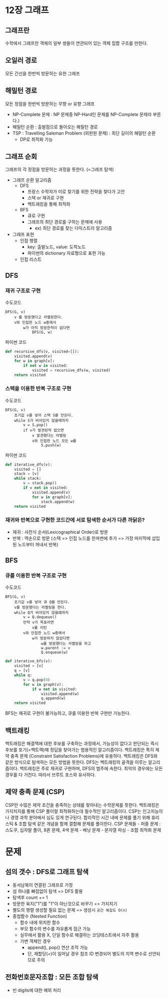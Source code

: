 # 12장 그래프
## 그래프란
수학에서 그래프란 객체의 일부 쌍들이 연관되어 있는 객체 집합 구조를 만한다.
## 오일러 경로
모든 간선을 한번씩 방문하는 유한 그래프
## 해밀턴 경로
모든 정점을 한번씩 방문하는 무향 or 유향 그래프
- NP-Complete 문제 : NP 문제중 NP-Hard인 문제를 NP-Complete 문제라 부른다.)
- 해밀턴 순환 : 출발점으로 돌아오는 해밀턴 경로
- TSP : Travelling Saleman Problem (외판원 문제) : 최단 길이의 해밀턴 순환
    - DP로 최적화 가능
## 그래프 순회
그래프의 각 정점을 방문하는 과정을 뜻한다. (=그래프 탐색)
- 그래프 순환 알고리즘
    - DFS
        - 프랑스 수학자가 미로 찾기를 위한 전략을 찾다가 고안
        - 스택 or 재귀로 구현
        - 백트래킹을 통해 최적화
    - BFS
        - 큐로 구현
        - 그래프의 최단 경로를 구하는 문제에 사용
            - ex) 최단 경로를 찾는 다익스트라 알고리즘
- 그래프 표현
    - 인접 행렬
        - key: 출발노드, value: 도착노드
        - 파이썬의 dictionary 자료형으로 표현 가능
    - 인접 리스트

## DFS
### 재귀 구조로 구현
수도코드
```
DFS(G, v)
    v 를 방문했다고 라벨링한다.
    v와 인접한 노드 w중에서
        w가 아직 방문한적이 없다면
            DFS(G, w)
```
파이썬 코드
```python
def recursive_dfs(v, visited=[]):
    visited.append(v)
    for w in graph[v]:
        if not w in visited:
            visited = recursive_dfs(w, visited)
    return visited
```
### 스택을 이용한 반복 구조로 구현
수도코드
```
DFS(G, v)
    초기값 v를 넣어 스택 S를 만든다.
    while S가 비어있지 않을때까지
        v = S.pop()
        if v가 발견된적 없으면
            v 발견했다는 라벨링
            v와 인접한 노드 모든 w를
                S.push(w)
```
파이썬 코드
```python
def iterative_dfs(v):
    visited = []
    stack = [v]
    while stack:
        v = stack.pop()
        if v not in visited:
            visited.append(v)
            for w in graph[v]:
                stack.append(w)
    return visited
```
### 재귀와 반복으로 구현한 코드간에 서로 탐색한 순서가 다른 까닭은?
- 재귀 : 사전식 순서(Lexicographical Order)로 방문
- 반복 : 역순으로 방문 (스택 => 인접 노드를 한꺼번에 추가 => 가장 마지막에 삽입된 노드부터 꺼내서 반복)
## BFS
### 큐를 이용한 반복 구조로 구현
수도코드
```
BFS(G, v)
    초기값 v를 넣어 큐 Q를 만든다.
    v를 방문했다는 라벨링을 한다.
    while Q가 비어있지 않을떄까지
        v = Q.dequeue()
        만약 v가 목표라면
            v를 리턴
        v와 인접한 노드 w중에서
            w가 방문하지 않았다면
                w를 방문했다는 라벨링을 하고
                w.parent := v
                Q.enqueue(w)
```
```python
def iterative_bfs(v):
    visited = [v]
    q = [v]
    while q:
        v = q.pop(0)
        for w in graph(v):
            if w not in visited:
                visited.append(w)
                q.append(w)
    return visited
```
BFS는 재귀로 구현이 불가능하고, 큐를 이용한 반복 구현만 가능한다.
## 백트래킹
백트래킹은 해결책에 대한 후보를 구축하는 과정에서, 가능성이 없다고 판단되는 즉시 후보를 포기(=백트랙)해 정답을 찾아가는 범용적인 알고리즘이다.
백트래킹은 특히 제약 충족 문제 (Constraint Satisfaction Problems)에 유용하다.
백트래킹은 DFS와 같은 방식으로 탐색하는 모든 방법을 뜻한다.
DFS는 백트래킹의 골격을 이루는 알고리즘이다.
백트래킹은 주로 재귀로 구현하며, DFS의 범주에 속한다.
최악의 경우에는 모든 경우를 다 거친다. 따라서 브루트 포스와 유사하다.
## 제약 충족 문제 (CSP)
CSP란 수많은 제약 조건을 충족하는 상태를 찾아내는 수학문제를 뜻한다.
백트래킹은 가지치지를 통해 CSP 풀이럴 최적화하는데 필수적인 알고리즘이다.
CSP는 인고지능이나 경영 과학 분야에서 심도 있게 연구된다.
합리적인 시간 내에 문제를 풀기 위해 휴리스틱 & 조합 탐색 같은 개념을 함께 결합해 문제를 풀이한다.
CSP 문제들
    - 퍼즐 문제 : 스도쿠, 십자말 풀이, 8퀸 문제, 4색 문제
    - 배낭 문제
    - 문자열 파싱
    - 조합 최적화 문제
# 문제
## 섬의 갯수 : DFS로 그래프 탐색
- 동서남북이 연결된 그래프로 가정
- 섬 하나를 빠짐없이 탐색 => DFS 활용
- 탐색후 count += 1
- 방문한 육지("1")를 "1"이 아닌것으로 바꾸기 => 가지치기
- 별도의 행렬 생성할 필요 없는 문제 => 생성시 `공간 복잡도 O(n)`
- 중첩함수 (Nested Function)
    - 함수 내에 위치한 함수
    - 부모 함수의 변수를 자유롭게 접근 가능
    - 실무에서 활용 X, 단일 함수로 해결하는 코딩테스트에서 자주 활용
    - 가변 객체인 경우
        - append(), pop() 연산 조작 가능
        - 단, 재할당(=)이 일어날 경우 참조 ID 변경되어 별도의 지역 변수로 선언되므로 주의
## 전화번호문자조합 : 모든 조합 탐색
- 빈 digits에 대한 예외 처리